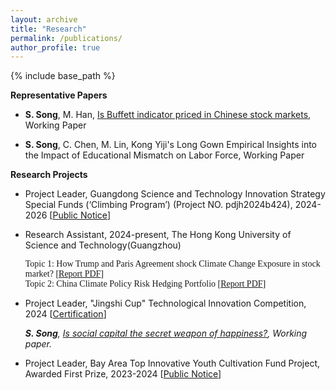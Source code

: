 ```yaml
---
layout: archive	
title: "Research"
permalink: /publications/
author_profile: true	  
---
```


{% include base_path %}

**Representative Papers**

- **S. Song**, M. Han, [Is Buffett indicator priced in Chinese stock markets]({{site.url}}/file/paper1.pdf), Working Paper

- **S. Song**, C. Chen, M. Lin, Kong Yiji's Long Gown Empirical Insights into the Impact of Educational Mismatch on Labor Force, Working Paper


**Research Projects**

-  Project Leader, Guangdong Science and Technology Innovation Strategy Special Funds (‘Climbing Program’) (Project NO. pdjh2024b424), 2024-2026 [[Public Notice]({{site.url}}/file/Res_Climbing.pdf)]

-  Research Assistant, 2024-present, The Hong Kong University of Science and Technology(Guangzhou)

   <font face="Times New Roman"> Topic 1: How Trump and Paris Agreement shock Climate Change Exposure in stock market? [[Report PDF]({{site.url}}/file/Rea_report1.pdf)] </font> <br>
   <font face="Times New Roman"> Topic 2: China Climate Policy Risk Hedging Portfolio [[Report PDF]({{site.url}}/file/Rea_report2.pdf)]</font>

-  Project Leader, "Jingshi Cup" Technological Innovation Competition, 2024 [[Certification]({{site.url}}/file/Jingshi_cup_key.pdf)]

   ***S. Song**,  [Is social capital  the  secret weapon of happiness?]({{site.url}}/file/paper2.pdf), Working paper.*

-  Project Leader, Bay Area Top Innovative Youth Cultivation Fund Project, Awarded First Prize, 2023-2024 [[Public Notice](https://bibs.bnu.edu.cn/news/notice/d0538048ad62427e969045a64a8e2ad1.htm)]
